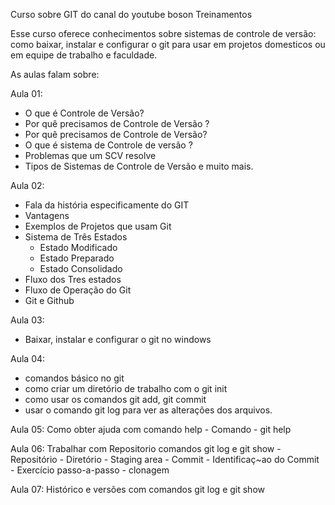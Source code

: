  Curso sobre GIT do canal do youtube boson Treinamentos

 Esse curso oferece conhecimentos sobre sistemas de controle de versão: como baixar, instalar e configurar o git para usar em projetos domesticos ou em equipe de trabalho e faculdade.

As aulas falam sobre:

Aula 01: 
- O que é Controle de Versão?
- Por quê precisamos de Controle de Versão ?
- Por quê precisamos de Controle de Versão?
- O que é sistema de Controle de versão ?
- Problemas que um SCV resolve
- Tipos de Sistemas de Controle de Versão
e muito mais.

Aula 02:
- Fala da história especificamente do GIT
- Vantagens
- Exemplos de Projetos que usam Git
- Sistema de Três Estados
    - Estado Modificado
    - Estado Preparado
    - Estado Consolidado
- Fluxo dos Tres estados
- Fluxo de Operação do Git
- Git e Github

Aula 03:
- Baixar, instalar e configurar o git no windows

Aula 04: 
- comandos básico no git
- como criar um diretório de trabalho com o git init
- como usar os comandos git add, git commit
- usar o comando git log para ver as alterações dos arquivos.

Aula 05: Como obter ajuda com comando help
    - Comando
        - git help

Aula 06: Trabalhar com Repositorio comandos git log e git show
    - Repositório
    - Diretório
    - Staging area
    - Commit
    - Identificaç~ao do Commit 
    - Exercício passo-a-passo
    - clonagem

Aula 07: Histórico e versões com comandos git log e git show
